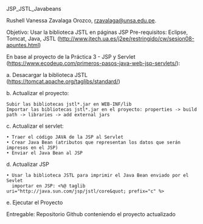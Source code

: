 JSP_JSTL_Javabeans

Rushell Vanessa Zavalaga Orozco, rzavalaga@unsa.edu.pe.

Objetivo: Usar la biblioteca JSTL en páginas JSP
Pre-requisitos: Eclipse, Tomcat, Java, 
JSTL (http://www.jtech.ua.es/j2ee/restringido/cw/sesion08-apuntes.html)

En base al proyecto de la Práctica 3 - JSP y Servlet (https://www.ecodeup.com/primeros-pasos-java-web-jsp-servlets/):

a. Desacargar la biblioteca JSTL (https://tomcat.apache.org/taglibs/standard/) 

b. Actualizar el proyecto:
    
    Subir las bibliotecas jstl*.jar en WEB-INF/lib
    Importar las bibliotecas jstl*.jar en el proyecto: properties -> build path -> libraries -> add external jars

c. Actualizar el servlet:
    
    • Traer el código JAVA de la JSP al Servlet
    • Crear Java Bean (atributos que representan los datos que serán impresos en el JSP)
    • Enviar el Java Bean al JSP

d. Actualizar JSP
    
    • Usar la biblioteca JSTL para imprimir el Java Bean enviado por el Sevlet
      importar en JSP: <%@ taglib uri="http://java.sun.com/jsp/jstl/core&quot; prefix="c" %>

e. Ejecutar el Proyecto

Entregable: Repositorio Github conteniendo el proyecto actualizado
